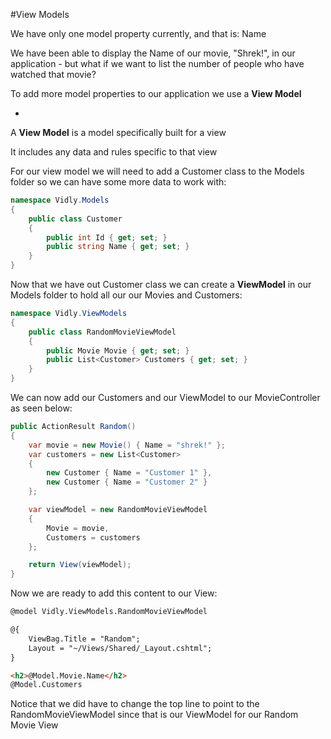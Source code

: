 #View Models

We have only one model property currently, and that is: Name

We have been able to display the Name of our movie, "Shrek!", in our application - but what if we want to list the number of people who have watched that movie?

To add more model properties to our application we use a **View Model**

-

A **View Model** is a model specifically built for a view

It includes any data and rules specific to that view

For our view model we will need to add a Customer class to the Models folder so we can have some more data to work with:

```cs
namespace Vidly.Models
{
    public class Customer
    {
        public int Id { get; set; }
        public string Name { get; set; }
    }
}
```

Now that we have out Customer class we can create a **ViewModel** in our Models folder to hold all our our Movies and Customers:

```cs
namespace Vidly.ViewModels
{
    public class RandomMovieViewModel
    {
        public Movie Movie { get; set; }
        public List<Customer> Customers { get; set; }
    }
}
```

We can now add our Customers and our ViewModel to our MovieController as seen below:

```cs
public ActionResult Random()
{
    var movie = new Movie() { Name = "shrek!" };
    var customers = new List<Customer>
    {
        new Customer { Name = "Customer 1" },
        new Customer { Name = "Customer 2" }
    };

    var viewModel = new RandomMovieViewModel
    {
        Movie = movie,
        Customers = customers
    };

    return View(viewModel);
}
```

Now we are ready to add this content to our View:

```html
@model Vidly.ViewModels.RandomMovieViewModel

@{
    ViewBag.Title = "Random";
    Layout = "~/Views/Shared/_Layout.cshtml";
}

<h2>@Model.Movie.Name</h2>
@Model.Customers
```

Notice that we did have to change the top line to point to the RandomMovieViewModel since that is our ViewModel for our Random Movie View
